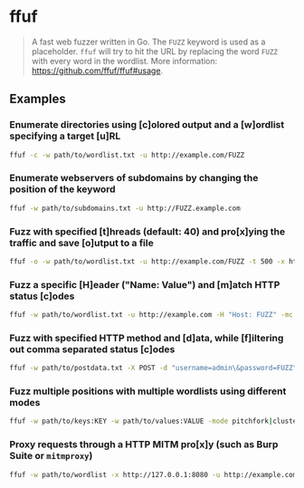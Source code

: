 # ffuf

> A fast web fuzzer written in Go. The `FUZZ` keyword is used as a placeholder. `ffuf` will try to hit the URL by replacing the word `FUZZ` with every word in the wordlist. More information: <https://github.com/ffuf/ffuf#usage>.

## Examples

### Enumerate directories using [c]olored output and a [w]ordlist specifying a target [u]RL

```bash
ffuf -c -w path/to/wordlist.txt -u http://example.com/FUZZ
```

### Enumerate webservers of subdomains by changing the position of the keyword

```bash
ffuf -w path/to/subdomains.txt -u http://FUZZ.example.com
```

### Fuzz with specified [t]hreads (default: 40) and pro[x]ying the traffic and save [o]utput to a file

```bash
ffuf -o -w path/to/wordlist.txt -u http://example.com/FUZZ -t 500 -x http://127.0.0.1:8080
```

### Fuzz a specific [H]eader ("Name: Value") and [m]atch HTTP status [c]odes

```bash
ffuf -w path/to/wordlist.txt -u http://example.com -H "Host: FUZZ" -mc 200
```

### Fuzz with specified HTTP method and [d]ata, while [f]iltering out comma separated status [c]odes

```bash
ffuf -w path/to/postdata.txt -X POST -d "username=admin\&password=FUZZ" -u http://example.com/login.php -fc 401,403
```

### Fuzz multiple positions with multiple wordlists using different modes

```bash
ffuf -w path/to/keys:KEY -w path/to/values:VALUE -mode pitchfork|clusterbomb -u http://example.com/id?KEY=VALUE
```

### Proxy requests through a HTTP MITM pro[x]y (such as Burp Suite or `mitmproxy`)

```bash
ffuf -w path/to/wordlist -x http://127.0.0.1:8080 -u http://example.com/FUZZ
```
